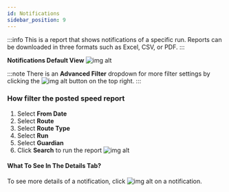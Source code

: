 ```yaml
---
id: Notifications
sidebar_position: 9
---
```

:::info
This is a report that shows notifications of a specific run. Reports can be downloaded in three formats such as Excel, CSV, or PDF.
:::

**Notifications Default View**
![img alt](/img/reports-notifications.png)

:::note
There is an **Advanced Filter** dropdown for more filter settings by clicking the ![img alt](/img/advanced-filter-btn.png) button on the top right. 
:::

### How filter the posted speed report

1. Select **From Date**
2. Select **Route**
3. Select **Route Type**
4. Select **Run**
5. Select **Guardian**
6. Click **Search** to run the report
![img alt](/img/notifications-filter.png)

#### What To See In The Details Tab?
To see more details of a notification, click ![img alt](/img/details-icon.png) on a notification.






